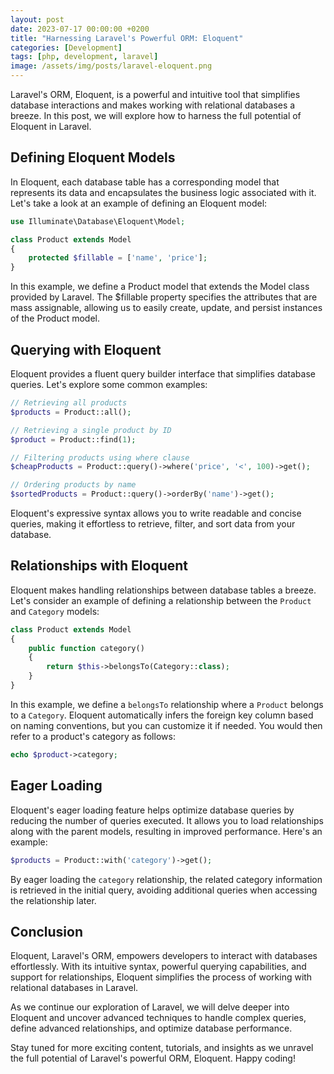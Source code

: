 ```yaml
---
layout: post
date: 2023-07-17 00:00:00 +0200
title: "Harnessing Laravel's Powerful ORM: Eloquent"
categories: [Development]
tags: [php, development, laravel]
image: /assets/img/posts/laravel-eloquent.png
---
```


Laravel's ORM, Eloquent, is a powerful and intuitive tool that simplifies database interactions and makes working with relational databases a breeze. In this post, we will explore how to harness the full potential of Eloquent in Laravel.

## Defining Eloquent Models

In Eloquent, each database table has a corresponding model that represents its data and encapsulates the business logic associated with it. Let's take a look at an example of defining an Eloquent model:

```php
use Illuminate\Database\Eloquent\Model;

class Product extends Model
{
    protected $fillable = ['name', 'price'];
}
```

In this example, we define a Product model that extends the Model class provided by Laravel. The $fillable property specifies the attributes that are mass assignable, allowing us to easily create, update, and persist instances of the Product model.

## Querying with Eloquent

Eloquent provides a fluent query builder interface that simplifies database queries. Let's explore some common examples:

```php
// Retrieving all products
$products = Product::all();

// Retrieving a single product by ID
$product = Product::find(1);

// Filtering products using where clause
$cheapProducts = Product::query()->where('price', '<', 100)->get();

// Ordering products by name
$sortedProducts = Product::query()->orderBy('name')->get();
```

Eloquent's expressive syntax allows you to write readable and concise queries, making it effortless to retrieve, filter, and sort data from your database.

## Relationships with Eloquent

Eloquent makes handling relationships between database tables a breeze. Let's consider an example of defining a relationship between the `Product` and `Category` models:

```php
class Product extends Model
{
    public function category()
    {
        return $this->belongsTo(Category::class);
    }
}
```

In this example, we define a `belongsTo` relationship where a `Product` belongs to a `Category`. Eloquent automatically infers the foreign key column based on naming conventions, but you can customize it if needed. You would then refer to a product's category as follows:

```php
echo $product->category;
```

## Eager Loading

Eloquent's eager loading feature helps optimize database queries by reducing the number of queries executed. It allows you to load relationships along with the parent models, resulting in improved performance. Here's an example:

```php
$products = Product::with('category')->get();
```

By eager loading the `category` relationship, the related category information is retrieved in the initial query, avoiding additional queries when accessing the relationship later.

## Conclusion

Eloquent, Laravel's ORM, empowers developers to interact with databases effortlessly. With its intuitive syntax, powerful querying capabilities, and support for relationships, Eloquent simplifies the process of working with relational databases in Laravel.

As we continue our exploration of Laravel, we will delve deeper into Eloquent and uncover advanced techniques to handle complex queries, define advanced relationships, and optimize database performance.

Stay tuned for more exciting content, tutorials, and insights as we unravel the full potential of Laravel's powerful ORM, Eloquent. Happy coding!

